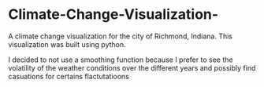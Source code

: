 # Climate-Change-Visualization-
A climate change visualization for the city of Richmond, Indiana. This visualization was built using python.

I decided to not use a smoothing function because I prefer to see the volatility of the weather conditions over the different years and possibly find casuations for certains flactutatioons 
